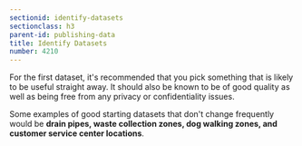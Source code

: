 ```yaml
---
sectionid: identify-datasets
sectionclass: h3
parent-id: publishing-data
title: Identify Datasets
number: 4210
---
```


For the first dataset, it's recommended that you pick something that is likely to be useful straight away. It should also be known to be of good quality as well as being free from any privacy or confidentiality issues.

Some examples of good starting datasets that don't change frequently would be **drain pipes, waste collection zones, dog walking zones, and customer service center locations**.

